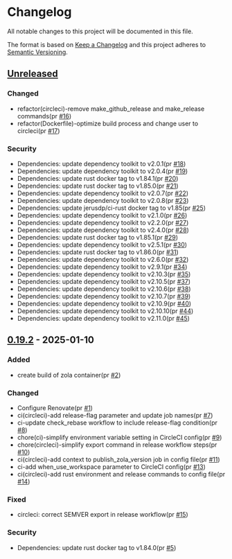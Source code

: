 # Changelog

All notable changes to this project will be documented in this file.

The format is based on [Keep a Changelog](https://keepachangelog.com/en/1.0.0/)
and this project adheres to [Semantic Versioning](https://semver.org/spec/v2.0.0.html).

## [Unreleased]

### Changed

- refactor(circleci)-remove make_github_release and make_release commands(pr [#16])
- refactor(Dockerfile)-optimize build process and change user to circleci(pr [#17])

### Security

- Dependencies: update dependency toolkit to v2.0.1(pr [#18])
- Dependencies: update dependency toolkit to v2.0.4(pr [#19])
- Dependencies: update rust docker tag to v1.84.1(pr [#20])
- Dependencies: update rust docker tag to v1.85.0(pr [#21])
- Dependencies: update dependency toolkit to v2.0.7(pr [#22])
- Dependencies: update dependency toolkit to v2.0.8(pr [#23])
- Dependencies: update jerusdp/ci-rust docker tag to v1.85(pr [#25])
- Dependencies: update dependency toolkit to v2.1.0(pr [#26])
- Dependencies: update dependency toolkit to v2.2.0(pr [#27])
- Dependencies: update dependency toolkit to v2.4.0(pr [#28])
- Dependencies: update rust docker tag to v1.85.1(pr [#29])
- Dependencies: update dependency toolkit to v2.5.1(pr [#30])
- Dependencies: update rust docker tag to v1.86.0(pr [#31])
- Dependencies: update dependency toolkit to v2.6.0(pr [#32])
- Dependencies: update dependency toolkit to v2.9.1(pr [#34])
- Dependencies: update dependency toolkit to v2.10.3(pr [#35])
- Dependencies: update dependency toolkit to v2.10.5(pr [#37])
- Dependencies: update dependency toolkit to v2.10.6(pr [#38])
- Dependencies: update dependency toolkit to v2.10.7(pr [#39])
- Dependencies: update dependency toolkit to v2.10.9(pr [#40])
- Dependencies: update dependency toolkit to v2.10.10(pr [#44])
- Dependencies: update dependency toolkit to v2.11.0(pr [#45])

## [0.19.2] - 2025-01-10

### Added

- create build of zola container(pr [#2])

### Changed

- Configure Renovate(pr [#1])
- ci(circleci)-add release-flag parameter and update job names(pr [#7])
- ci-update check_rebase workflow to include release-flag condition(pr [#8])
- chore(ci)-simplify environment variable setting in CircleCI config(pr [#9])
- chore(circleci)-simplify export command in release workflow steps(pr [#10])
- ci(circleci)-add context to publish_zola_version job in config file(pr [#11])
- ci-add when_use_workspace parameter to CircleCI config(pr [#13])
- ci(circleci)-add rust environment and release commands to config file(pr [#14])

### Fixed

- circleci: correct SEMVER export in release workflow(pr [#15])

### Security

- Dependencies: update rust docker tag to v1.84.0(pr [#5])

[#2]: https://github.com/jerus-org/zola-container/pull/2
[#1]: https://github.com/jerus-org/zola-container/pull/1
[#5]: https://github.com/jerus-org/zola-container/pull/5
[#7]: https://github.com/jerus-org/zola-container/pull/7
[#8]: https://github.com/jerus-org/zola-container/pull/8
[#9]: https://github.com/jerus-org/zola-container/pull/9
[#10]: https://github.com/jerus-org/zola-container/pull/10
[#11]: https://github.com/jerus-org/zola-container/pull/11
[#13]: https://github.com/jerus-org/zola-container/pull/13
[#14]: https://github.com/jerus-org/zola-container/pull/14
[#15]: https://github.com/jerus-org/zola-container/pull/15
[#16]: https://github.com/jerus-org/zola-container/pull/16
[#17]: https://github.com/jerus-org/zola-container/pull/17
[#18]: https://github.com/jerus-org/zola-container/pull/18
[#19]: https://github.com/jerus-org/zola-container/pull/19
[#20]: https://github.com/jerus-org/zola-container/pull/20
[#21]: https://github.com/jerus-org/zola-container/pull/21
[#22]: https://github.com/jerus-org/zola-container/pull/22
[#23]: https://github.com/jerus-org/zola-container/pull/23
[#25]: https://github.com/jerus-org/zola-container/pull/25
[#26]: https://github.com/jerus-org/zola-container/pull/26
[#27]: https://github.com/jerus-org/zola-container/pull/27
[#28]: https://github.com/jerus-org/zola-container/pull/28
[#29]: https://github.com/jerus-org/zola-container/pull/29
[#30]: https://github.com/jerus-org/zola-container/pull/30
[#31]: https://github.com/jerus-org/zola-container/pull/31
[#32]: https://github.com/jerus-org/zola-container/pull/32
[#34]: https://github.com/jerus-org/zola-container/pull/34
[#35]: https://github.com/jerus-org/zola-container/pull/35
[#37]: https://github.com/jerus-org/zola-container/pull/37
[#38]: https://github.com/jerus-org/zola-container/pull/38
[#39]: https://github.com/jerus-org/zola-container/pull/39
[#40]: https://github.com/jerus-org/zola-container/pull/40
[#44]: https://github.com/jerus-org/zola-container/pull/44
[#45]: https://github.com/jerus-org/zola-container/pull/45
[Unreleased]: https://github.com/jerus-org/zola-container/compare/v0.19.2...HEAD
[0.19.2]: https://github.com/jerus-org/zola-container/releases/tag/v0.19.2

